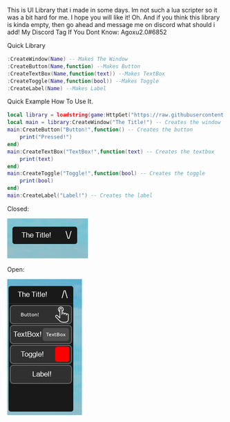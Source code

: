 This is UI Library that i made in some days. Im not such a lua scripter so it was a bit hard for me. I hope you will like it!
Oh. And if you think this library is kinda empty, then go ahead and message me on discord what should i add!
My Discord Tag If You Dont Know: Agoxu2.0#6852

Quick Library
```lua
:CreateWindow(Name) -- Makes The Window
:CreateButton(Name,function) --Makes Button
:CreateTextBox(Name,function(text)) --Makes TextBox
:CreateToggle(Name,function(bool)) --Makes Toggle
:CreateLabel(Name) --Makes Label
```

Quick Example How To Use It.
```lua
local library = loadstring(game:HttpGet("https://raw.githubusercontent.com/Agoxu0/Agoxu-UILIB/main/Library.lua"))() -- Gets the library.
local main = library:CreateWindow("The Title!") -- Creates the window
main:CreateButton("Button!",function() -- Creates the button
    print("Pressed!")
end)
main:CreateTextBox("TextBox!",function(text) -- Creates the textbox
    print(text)
end)
main:CreateToggle("Toggle!",function(bool) -- Creates the toggle
    print(bool)
end)
main:CreateLabel("Label!") -- Creates the label
```
Closed:

![image](https://raw.githubusercontent.com/Agoxu0/Agoxu-UILIB/main/Images./image_2022-11-26_153807785.png)


Open:

![image](https://raw.githubusercontent.com/Agoxu0/Agoxu-UILIB/main/Images./image_2022-11-26_153825218.png)
